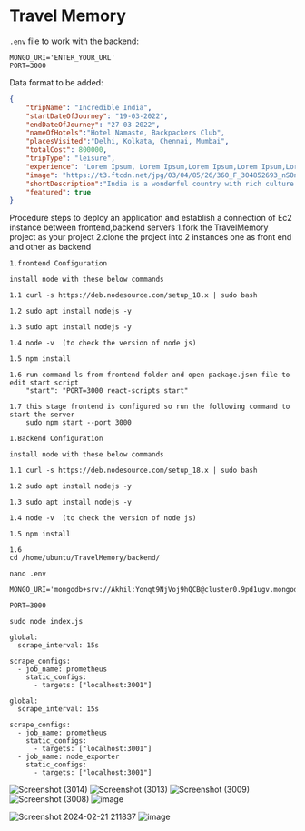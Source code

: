 # Travel Memory

`.env` file to work with the backend:

```
MONGO_URI='ENTER_YOUR_URL'
PORT=3000
```

Data format to be added: 

```json
{
    "tripName": "Incredible India",
    "startDateOfJourney": "19-03-2022",
    "endDateOfJourney": "27-03-2022",
    "nameOfHotels":"Hotel Namaste, Backpackers Club",
    "placesVisited":"Delhi, Kolkata, Chennai, Mumbai",
    "totalCost": 800000,
    "tripType": "leisure",
    "experience": "Lorem Ipsum, Lorem Ipsum,Lorem Ipsum,Lorem Ipsum,Lorem Ipsum,Lorem Ipsum,Lorem Ipsum,Lorem Ipsum,Lorem Ipsum,Lorem Ipsum,Lorem Ipsum,Lorem Ipsum,Lorem Ipsum,Lorem Ipsum,Lorem Ipsum,Lorem Ipsum,Lorem Ipsum,Lorem Ipsum,Lorem Ipsum,Lorem Ipsum,Lorem Ipsum,Lorem Ipsum,Lorem Ipsum,Lorem Ipsum,Lorem Ipsum,Lorem Ipsum,Lorem Ipsum, ",
    "image": "https://t3.ftcdn.net/jpg/03/04/85/26/360_F_304852693_nSOn9KvUgafgvZ6wM0CNaULYUa7xXBkA.jpg",
    "shortDescription":"India is a wonderful country with rich culture and good people.",
    "featured": true
}
```

Procedure steps to deploy an application and establish a connection of Ec2 instance between frontend,backend servers
1.fork the TravelMemory project as your project
2.clone the project into 2 instances one as front end and other as backend


```
1.frontend Configuration

install node with these below commands

1.1 curl -s https://deb.nodesource.com/setup_18.x | sudo bash

1.2 sudo apt install nodejs -y

1.3 sudo apt install nodejs -y

1.4 node -v  (to check the version of node js)

1.5 npm install

1.6 run command ls from frontend folder and open package.json file to edit start script
    "start": "PORT=3000 react-scripts start"

1.7 this stage frontend is configured so run the following command to start the server
    sudo npm start --port 3000

```


```
1.Backend Configuration

install node with these below commands

1.1 curl -s https://deb.nodesource.com/setup_18.x | sudo bash

1.2 sudo apt install nodejs -y

1.3 sudo apt install nodejs -y

1.4 node -v  (to check the version of node js)

1.5 npm install

1.6
cd /home/ubuntu/TravelMemory/backend/

nano .env

MONGO_URI='mongodb+srv://Akhil:Yonqt9NjVoj9hQCB@cluster0.9pd1ugv.mongodb.net/travelmemory'

PORT=3000

sudo node index.js  

```

```
global:
  scrape_interval: 15s

scrape_configs:
  - job_name: prometheus
    static_configs:
      - targets: ["localhost:3001"]
```

```
global:
  scrape_interval: 15s

scrape_configs:
  - job_name: prometheus
    static_configs:
      - targets: ["localhost:3001"]
  - job_name: node_exporter
    static_configs:
      - targets: ["localhost:3001"]
```

![Screenshot (3014)](https://github.com/Akhilbmsb/TravelMemory/assets/54345937/ef2a755d-e4a9-45a0-be2b-0077f54e17fb)
![Screenshot (3013)](https://github.com/Akhilbmsb/TravelMemory/assets/54345937/e139aaae-6adf-49e6-ab10-8aa27ded5898)
![Screenshot (3009)](https://github.com/Akhilbmsb/TravelMemory/assets/54345937/9905c105-3863-4d3f-9697-162f557174f3)
![Screenshot (3008)](https://github.com/Akhilbmsb/TravelMemory/assets/54345937/3b878627-ca5f-4e07-ba91-6f6151d5a1ec)
![image](https://github.com/Akhilbmsb/TravelMemory/assets/54345937/3a8f3ff1-71ac-40fc-b2d3-8e4f32342dbd)

![Screenshot 2024-02-21 211837](https://github.com/Akhilbmsb/TravelMemory/assets/54345937/c9d56ddf-ef2d-4057-8050-2acc6daf4afc)
![image](https://github.com/Akhilbmsb/TravelMemory/assets/54345937/e3c1ce5e-b8f8-436a-9768-d470e5ef4fe1)






    

